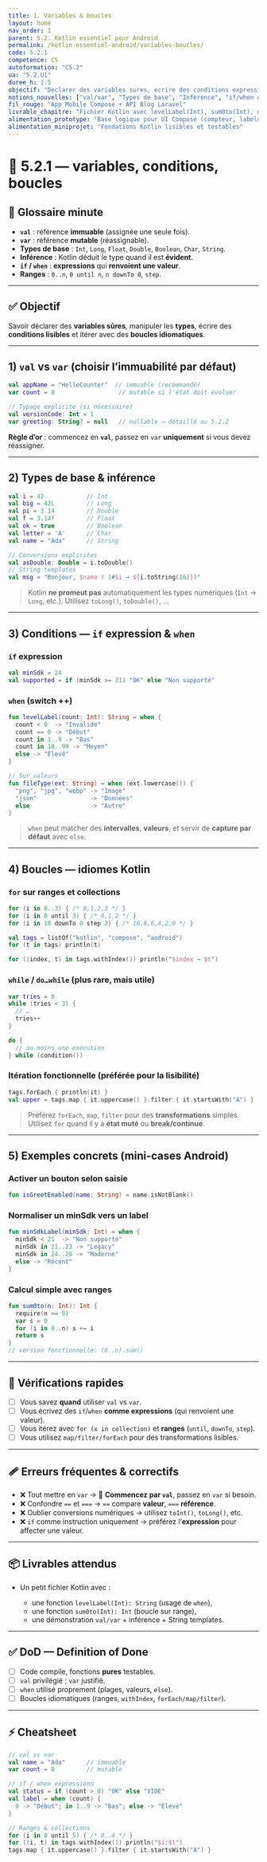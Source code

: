 ```yaml
---
title: 1. Variables & boucles
layout: home
nav_order: 1
parent: 5.2. Kotlin essentiel pour Android
permalink: /kotlin-essentiel-android/variables-boucles/
code: 5.2.1
competence: C5
autoformation: "C5.2"
ua: "5.2.U1"
duree_h: 1.5
objectif: "Declarer des variables sures, ecrire des conditions expressives et iterer avec des boucles idiomatiques."
notions_nouvelles: ["val/var", "Types de base", "Inference", "if/when expressions", "Ranges (.., until, downTo, step)", "withIndex", "map/filter/forEach"]
fil_rouge: "App Mobile Compose + API Blog Laravel"
livrable_chapitre: "Fichier Kotlin avec levelLabel(Int), sum0to(Int), demo val/var + templates de chaine"
alimentation_prototype: "Base logique pour UI Compose (compteur, labels, validations simples)"
alimentation_miniprojet: "Fondations Kotlin lisibles et testables"
---
```



# 📘 5.2.1 — variables, conditions, boucles

## 📒 Glossaire minute
- **`val`** : référence **immuable** (assignée une seule fois).
- **`var`** : référence **mutable** (réassignable).
- **Types de base** : `Int`, `Long`, `Float`, `Double`, `Boolean`, `Char`, `String`.
- **Inférence** : Kotlin déduit le type quand il est **évident**.
- **`if` / `when`** : **expressions** qui **renvoient une valeur**.
- **Ranges** : `0..n`, `0 until n`, `n downTo 0`, `step`.

---

## ✅ Objectif
Savoir déclarer des **variables sûres**, manipuler les **types**, écrire des **conditions lisibles** et itérer avec des **boucles idiomatiques**.

---

## 1) `val` vs `var` (choisir l’immuabilité par défaut)

```kotlin
val appName = "HelloCounter"  // immuable (recommandé)
var count = 0                  // mutable si l'état doit évoluer

// Typage explicite (si nécessaire)
val versionCode: Int = 1
var greeting: String? = null   // nullable → détaillé au 5.2.2
````

**Règle d’or** : commencez en **`val`**, passez en `var` **uniquement** si vous devez réassigner.

---

## 2) Types de base & inférence

```kotlin
val i = 42            // Int
val big = 42L         // Long
val pi = 3.14         // Double
val f = 3.14f         // Float
val ok = true         // Boolean
val letter = 'A'      // Char
val name = "Ada"      // String

// Conversions explicites
val asDouble: Double = i.toDouble()
// String templates
val msg = "Bonjour, $name ! (#$i → ${i.toString(16)})"
```

> Kotlin **ne promeut pas** automatiquement les types numériques (`Int` → `Long`, etc.). Utilisez `toLong()`, `toDouble()`, …

---

## 3) Conditions — `if` **expression** & `when`

### `if` expression

```kotlin
val minSdk = 24
val supported = if (minSdk >= 21) "OK" else "Non supporté"
```

### `when` (switch ++)

```kotlin
fun levelLabel(count: Int): String = when {
  count < 0  -> "Invalide"
  count == 0 -> "Début"
  count in 1..9 -> "Bas"
  count in 10..99 -> "Moyen"
  else -> "Élevé"
}

// Sur valeurs
fun fileType(ext: String) = when (ext.lowercase()) {
  "png", "jpg", "webp" -> "Image"
  "json"               -> "Données"
  else                 -> "Autre"
}
```

> `when` peut matcher des **intervalles**, **valeurs**, et servir de **capture par défaut** avec `else`.

---

## 4) Boucles — idiomes Kotlin

### `for` sur **ranges** et **collections**

```kotlin
for (i in 0..3) { /* 0,1,2,3 */ }
for (i in 0 until 3) { /* 0,1,2 */ }
for (i in 10 downTo 0 step 2) { /* 10,8,6,4,2,0 */ }

val tags = listOf("kotlin", "compose", "android")
for (t in tags) println(t)

for ((index, t) in tags.withIndex()) println("$index → $t")
```

### `while` / `do…while` (plus rare, mais utile)

```kotlin
var tries = 0
while (tries < 3) {
  // …
  tries++
}

do {
  // au moins une exécution
} while (condition())
```

### Itération **fonctionnelle** (préférée pour la lisibilité)

```kotlin
tags.forEach { println(it) }
val upper = tags.map { it.uppercase() }.filter { it.startsWith("A") }
```

> Préférez `forEach`, `map`, `filter` pour des **transformations** simples. Utilisez `for` quand il y a **état muté** ou **break/continue**.

---

## 5) Exemples concrets (mini-cases Android)

### Activer un bouton selon saisie

```kotlin
fun isGreetEnabled(name: String) = name.isNotBlank()
```

### Normaliser un **minSdk** vers un label

```kotlin
fun minSdkLabel(minSdk: Int) = when {
  minSdk < 21  -> "Non supporté"
  minSdk in 21..23 -> "Legacy"
  minSdk in 24..28 -> "Moderne"
  else -> "Récent"
}
```

### Calcul simple avec **ranges**

```kotlin
fun sum0to(n: Int): Int {
  require(n >= 0)
  var s = 0
  for (i in 0..n) s += i
  return s
}
// version fonctionnelle: (0..n).sum()
```

---

## 🧪 Vérifications rapides

* [ ] Vous savez **quand** utiliser `val` vs `var`.
* [ ] Vous écrivez des `if`/`when` **comme expressions** (qui renvoient une valeur).
* [ ] Vous itérez avec `for (x in collection)` et **ranges** (`until`, `downTo`, `step`).
* [ ] Vous utilisez `map/filter/forEach` pour des transformations lisibles.

---

## 🩹 Erreurs fréquentes & correctifs

* ❌ Tout mettre en `var` → 🌱 **Commencez par `val`**, passez en `var` si besoin.
* ❌ Confondre `==` et `===` → `==` compare **valeur**, `===` **référence**.
* ❌ Oublier conversions numériques → utilisez `toInt()`, `toLong()`, etc.
* ❌ `if` comme instruction uniquement → préférez l’**expression** pour affecter une valeur.

---

## 📦 Livrables attendus

* Un petit fichier Kotlin avec :

  * une fonction `levelLabel(Int): String` (usage de `when`),
  * une fonction `sum0to(Int): Int` (boucle sur range),
  * une démonstration `val/var` + inférence + String templates.

---

## ✅ DoD — Definition of Done

* [ ] Code compile, fonctions **pures** testables.
* [ ] `val` privilégié ; `var` justifié.
* [ ] `when` utilisé proprement (plages, valeurs, `else`).
* [ ] Boucles idiomatiques (ranges, `withIndex`, `forEach/map/filter`).

---

## ⚡ Cheatsheet

```kotlin
// val vs var
val name = "Ada"      // immuable
var count = 0         // mutable

// if / when expressions
val status = if (count > 0) "OK" else "VIDE"
val label = when (count) {
  0 -> "Début"; in 1..9 -> "Bas"; else -> "Élevé"
}

// Ranges & collections
for (i in 0 until 5) { /* 0..4 */ }
for ((i, t) in tags.withIndex()) println("$i:$t")
tags.map { it.uppercase() }.filter { it.startsWith("A") }
```

